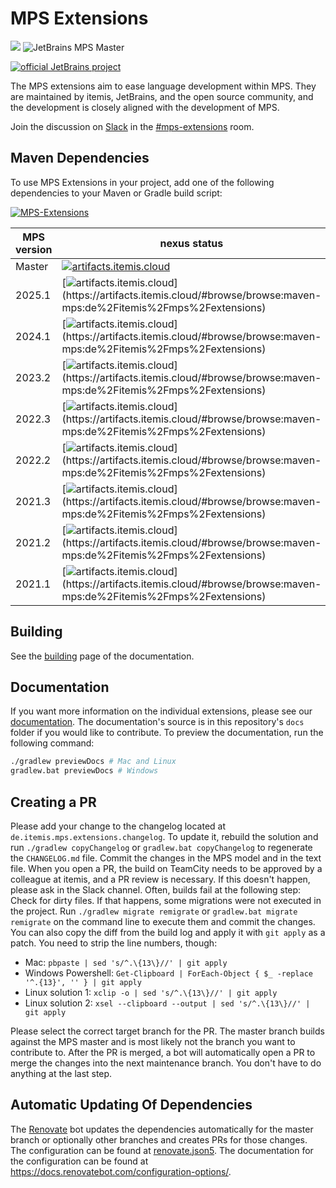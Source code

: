 # MPS Extensions

<a href="https://mps.builds.itemis.cloud/project.html?projectId=Mbeddr2_Mbeddr_Gradle_MpsExtensions&tab=projectOverview"><img src="https://mps.builds.itemis.cloud/app/rest/builds/buildType:(id:Mbeddr2_Mbeddr_Gradle_MpsExtenstions)/statusIcon"/></a>
![JetBrains MPS Master](https://img.shields.io/badge/JetBrains%20MPS-Master-orange)

[![official JetBrains project](http://jb.gg/badges/official-flat-square.svg)](https://confluence.jetbrains.com/display/ALL/JetBrains+on+GitHub)

The MPS extensions aim to ease language development within MPS. They are maintained by itemis, JetBrains, and the open source community, and the development is closely aligned with the development of MPS.

Join the discussion on [Slack](https://slack-mps.jetbrains.com) in the [#mps-extensions](https://jetbrains-mps.slack.com/archives/C99H1FR42) room.

## Maven Dependencies

To use MPS Extensions in your project, add one of the following dependencies to your Maven or Gradle build script:

[![MPS-Extensions](https://img.shields.io/badge/Github%20pages-MPS--Extensions-success)](https://github.com/orgs/JetBrains/packages?tab=packages&q=de.itemis.mps.extensions)

| MPS version | nexus status | 
| --------------- | --------------- |
| Master | [![artifacts.itemis.cloud](https://img.shields.io/badge/dynamic/xml?url=https://artifacts.itemis.cloud/repository/maven-mps/de/itemis/mps/extensions/maven-metadata.xml&label=artifacts.itemis.cloud&color=success&query=.//versioning/latest)](https://artifacts.itemis.cloud/#browse/browse:maven-mps:de%2Fitemis%2Fmps%2Fextensions) | 
| 2025.1 | [![artifacts.itemis.cloud](https://img.shields.io/badge/dynamic/xml?url=https://artifacts.itemis.cloud/repository/maven-mps/de/itemis/mps/extensions/maven-metadata.xml&label=artifacts.itemis.cloud&color=success&query=.//versioning/versions/version[starts-with(text(),'2025.1')][last()])](https://artifacts.itemis.cloud/#browse/browse:maven-mps:de%2Fitemis%2Fmps%2Fextensions) |
| 2024.1 | [![artifacts.itemis.cloud](https://img.shields.io/badge/dynamic/xml?url=https://artifacts.itemis.cloud/repository/maven-mps/de/itemis/mps/extensions/maven-metadata.xml&label=artifacts.itemis.cloud&color=success&query=.//versioning/versions/version[starts-with(text(),'2024.1')][last()])](https://artifacts.itemis.cloud/#browse/browse:maven-mps:de%2Fitemis%2Fmps%2Fextensions) | 
| 2023.2 | [![artifacts.itemis.cloud](https://img.shields.io/badge/dynamic/xml?url=https://artifacts.itemis.cloud/repository/maven-mps/de/itemis/mps/extensions/maven-metadata.xml&label=artifacts.itemis.cloud&color=success&query=.//versioning/versions/version[starts-with(text(),'2023.2')][last()])](https://artifacts.itemis.cloud/#browse/browse:maven-mps:de%2Fitemis%2Fmps%2Fextensions) | 
| 2022.3 | [![artifacts.itemis.cloud](https://img.shields.io/badge/dynamic/xml?url=https://artifacts.itemis.cloud/repository/maven-mps/de/itemis/mps/extensions/maven-metadata.xml&label=artifacts.itemis.cloud&color=success&query=.//versioning/versions/version[starts-with(text(),'2022.3')][last()])](https://artifacts.itemis.cloud/#browse/browse:maven-mps:de%2Fitemis%2Fmps%2Fextensions) | 
| 2022.2 | [![artifacts.itemis.cloud](https://img.shields.io/badge/dynamic/xml?url=https://artifacts.itemis.cloud/repository/maven-mps/de/itemis/mps/extensions/maven-metadata.xml&label=artifacts.itemis.cloud&color=success&query=.//versioning/versions/version[starts-with(text(),'2022.2')][last()])](https://artifacts.itemis.cloud/#browse/browse:maven-mps:de%2Fitemis%2Fmps%2Fextensions) | 
| 2021.3 | [![artifacts.itemis.cloud](https://img.shields.io/badge/dynamic/xml?url=https://artifacts.itemis.cloud/repository/maven-mps/de/itemis/mps/extensions/maven-metadata.xml&label=artifacts.itemis.cloud&color=success&query=.//versioning/versions/version[starts-with(text(),'2021.3')][last()])](https://artifacts.itemis.cloud/#browse/browse:maven-mps:de%2Fitemis%2Fmps%2Fextensions) | 
| 2021.2 | [![artifacts.itemis.cloud](https://img.shields.io/badge/dynamic/xml?url=https://artifacts.itemis.cloud/repository/maven-mps/de/itemis/mps/extensions/maven-metadata.xml&label=artifacts.itemis.cloud&color=success&query=.//versioning/versions/version[starts-with(text(),'2021.2')][last()])](https://artifacts.itemis.cloud/#browse/browse:maven-mps:de%2Fitemis%2Fmps%2Fextensions) | 
| 2021.1 | [![artifacts.itemis.cloud](https://img.shields.io/badge/dynamic/xml?url=https://artifacts.itemis.cloud/repository/maven-mps/de/itemis/mps/extensions/maven-metadata.xml&label=artifacts.itemis.cloud&color=success&query=.//versioning/versions/version[starts-with(text(),'2021.1')][last()])](https://artifacts.itemis.cloud/#browse/browse:maven-mps:de%2Fitemis%2Fmps%2Fextensions) | 

## Building

See the [building](docs/building.md) page of the documentation.

## Documentation

If you want more information on the individual extensions, please see our [documentation](https://jetbrains.github.io/MPS-extensions). The documentation's source is in this repository's `docs` folder if you would like to contribute. To preview the documentation, run the following command:

```bash
./gradlew previewDocs # Mac and Linux
gradlew.bat previewDocs # Windows
```

## Creating a PR

Please add your change to the changelog located at `de.itemis.mps.extensions.changelog`. To update it, rebuild the solution and run `./gradlew copyChangelog` or `gradlew.bat copyChangelog` to regenerate the `CHANGELOG.md` file. Commit the changes in the MPS model and in the text file.
When you open a PR, the build on TeamCity needs to be approved by a colleague at itemis, and a PR review is necessary. If this doesn't happen, please ask in the Slack channel. Often, builds fail at the following step: Check for dirty files.
If that happens, some migrations were not executed in the project. Run `./gradlew migrate remigrate` or `gradlew.bat migrate remigrate` on the command line to execute them and commit the changes. You can also copy the diff from the build log and apply it with `git apply` as a patch. You need to strip the line numbers, though: 
- Mac: `pbpaste | sed 's/^.\{13\}//' | git apply`
- Windows Powershell: `Get-Clipboard | ForEach-Object { $_ -replace '^.{13}', '' } | git apply`
- Linux solution 1: `xclip -o | sed 's/^.\{13\}//' | git apply`
- Linux solution 2: `xsel --clipboard --output | sed 's/^.\{13\}//' | git apply`

Please select the correct target branch for the PR. The master branch builds against the MPS master and is most likely not the branch you want to contribute to. After the PR is merged, a bot will automatically open a PR to merge the changes into the next maintenance branch. You don't have to do anything at the last step.

## Automatic Updating Of Dependencies

The [Renovate](https://docs.renovatebot.com/) bot updates the dependencies automatically for the master branch or optionally other branches and creates PRs for those changes. The configuration can be found at [renovate.json5](https://github.com/JetBrains/MPS-extensions/blob/master/.github/renovate.json5). The documentation for the configuration can be found at https://docs.renovatebot.com/configuration-options/.
